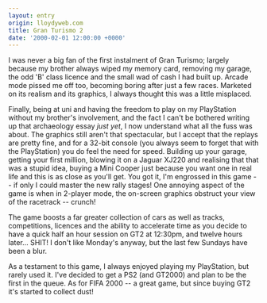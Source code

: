 ```yaml
---
layout: entry
origin: lloydyweb.com
title: Gran Turismo 2
date: '2000-02-01 12:00:00 +0000'
---
```

I was never a big fan of the first instalment of Gran Turismo; largely because my brother always wiped my memory card, removing my garage, the odd 'B' class licence and the small wad of cash I had built up. Arcade mode pissed me off too, becoming boring after just a few races. Marketed on its realism and its graphics, I always thought this was a little misplaced.

Finally, being at uni and having the freedom to play on my PlayStation without my brother's involvement, and the fact I can't be bothered writing up that archaeology essay _just yet_, I now understand what all the fuss was about. The graphics still aren't that spectacular, but I accept that the replays are pretty fine, and for a 32-bit console (you always seem to forget that with the PlayStation) you do feel the need for speed. Building up your garage, getting your first million, blowing it on a Jaguar XJ220 and realising that that was a stupid idea, buying a Mini Cooper just because you want one in real life and this is as close as you'll get. You got it, I'm engrossed in this game -- if only I could master the new rally stages! One annoying aspect of the game is when in 2-player mode, the on-screen graphics obstruct your view of the racetrack -- crunch!

The game boosts a far greater collection of cars as well as tracks, competitions, licences and the ability to accelerate time as you decide to have a quick half an hour session on GT2 at 12:30pm, and twelve hours later... SHIT! I don't like Monday's anyway, but the last few Sundays have been a blur.

As a testament to this game, I always enjoyed playing my PlayStation, but rarely used it. I've decided to get a PS2 (and GT2000) and plan to be the first in the queue. As for FIFA 2000 -- a great game, but since buying GT2 it's started to collect dust!